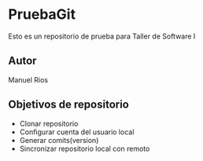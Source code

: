 # PruebaGit

Esto es un repositorio de prueba para Taller de Software I

## Autor

Manuel Rios 

## Objetivos de repositorio

* Clonar repositorio
* Configurar cuenta del usuario local
* Generar comits(version)
* Sincronizar repositorio local con remoto